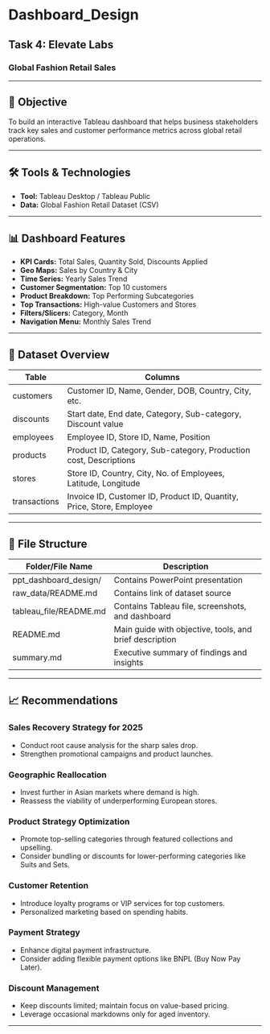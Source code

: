 # Dashboard_Design

## Task 4: Elevate Labs

### Global Fashion Retail Sales

---

## 🎯 Objective
To build an interactive Tableau dashboard that helps business stakeholders track key sales and customer performance metrics across global retail operations.

---

## 🛠️ Tools & Technologies
- **Tool:** Tableau Desktop / Tableau Public
- **Data:** Global Fashion Retail Dataset (CSV)

---

## 📊 Dashboard Features
- **KPI Cards:** Total Sales, Quantity Sold, Discounts Applied
- **Geo Maps:** Sales by Country & City
- **Time Series:** Yearly Sales Trend
- **Customer Segmentation:** Top 10 customers
- **Product Breakdown:** Top Performing Subcategories
- **Top Transactions:** High-value Customers and Stores
- **Filters/Slicers:** Category, Month
- **Navigation Menu:** Monthly Sales Trend

---

## 📁 Dataset Overview

| Table        | Columns                                                                 |
|--------------|-------------------------------------------------------------------------|
| customers    | Customer ID, Name, Gender, DOB, Country, City, etc.                     |
| discounts    | Start date, End date, Category, Sub-category, Discount value            |
| employees    | Employee ID, Store ID, Name, Position                                   |
| products     | Product ID, Category, Sub-category, Production cost, Descriptions       |
| stores       | Store ID, Country, City, No. of Employees, Latitude, Longitude          |
| transactions | Invoice ID, Customer ID, Product ID, Quantity, Price, Store, Employee   |

---

## 📂 File Structure

| Folder/File Name         | Description                                               |
|---------------------------|-----------------------------------------------------------|
| ppt_dashboard_design/     | Contains PowerPoint presentation                          |
| raw_data/README.md         | Contains link of dataset source                           |
| tableau_file/README.md     | Contains Tableau file, screenshots, and dashboard         |
| README.md                  | Main guide with objective, tools, and brief description   |
| summary.md                 | Executive summary of findings and insights               |

---

## 📈 Recommendations

### Sales Recovery Strategy for 2025
- Conduct root cause analysis for the sharp sales drop.
- Strengthen promotional campaigns and product launches.

### Geographic Reallocation
- Invest further in Asian markets where demand is high.
- Reassess the viability of underperforming European stores.

### Product Strategy Optimization
- Promote top-selling categories through featured collections and upselling.
- Consider bundling or discounts for lower-performing categories like Suits and Sets.

### Customer Retention
- Introduce loyalty programs or VIP services for top customers.
- Personalized marketing based on spending habits.

### Payment Strategy
- Enhance digital payment infrastructure.
- Consider adding flexible payment options like BNPL (Buy Now Pay Later).

### Discount Management
- Keep discounts limited; maintain focus on value-based pricing.
- Leverage occasional markdowns only for aged inventory.

---
